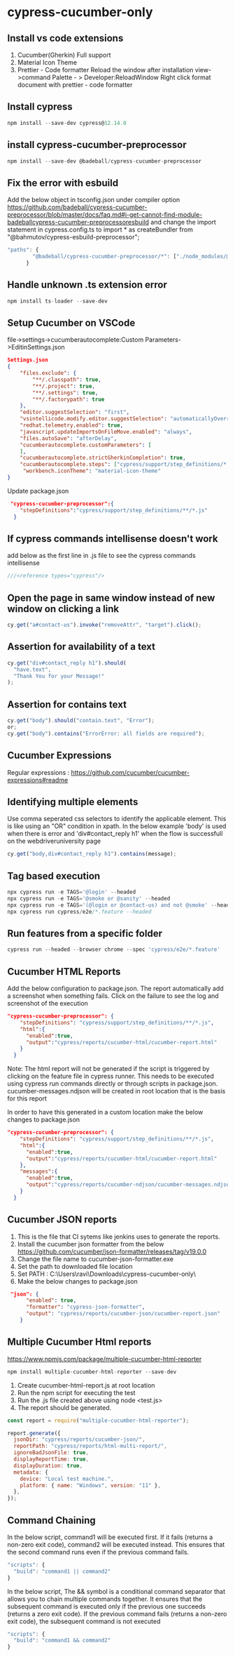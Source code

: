 # cypress-cucumber-only

## Install vs code extensions

1. Cucumber(Gherkin) Full support
2. Material Icon Theme
3. Prettier - Code formatter
   Reload the window after installation view->command Palette - > Developer:ReloadWindow
   Right click format document with prettier - code formatter

## Install cypress

```javascript
npm install --save-dev cypress@12.14.0
```

## install cypress-cucumber-preprocessor

```javascript
npm install --save-dev @badeball/cypress-cucumber-preprocessor
```

## Fix the error with esbuild

Add the below object in tsconfig.json under compiler option
<https://github.com/badeball/cypress-cucumber-preprocessor/blob/master/docs/faq.md#i-get-cannot-find-module-badeballcypress-cucumber-preprocessoresbuild> and change the import statement in cypress.config.ts to import \* as createBundler from "@bahmutov/cypress-esbuild-preprocessor";

```javascript
"paths": {
        "@badeball/cypress-cucumber-preprocessor/*": ["./node_modules/@badeball/cypress-cucumber-preprocessor/dist/subpath-entrypoints/*"]
      }
```

## Handle unknown .ts extension error

```javascript
npm install ts-loader --save-dev
```

## Setup Cucumber on VSCode

file->settings->cucumberautocomplete:Custom Parameters->EditinSettings.json

```json
Settings.json
{
    "files.exclude": {
        "**/.classpath": true,
        "**/.project": true,
        "**/.settings": true,
        "**/.factorypath": true
    },
    "editor.suggestSelection": "first",
    "vsintellicode.modify.editor.suggestSelection": "automaticallyOverrodeDefaultValue",
    "redhat.telemetry.enabled": true,
    "javascript.updateImportsOnFileMove.enabled": "always",
    "files.autoSave": "afterDelay",
    "cucumberautocomplete.customParameters": [
    ],
    "cucumberautocomplete.strictGherkinCompletion": true,
    "cucumberautocomplete.steps": ["cypress/support/step_definitions/*.js"],
     "workbench.iconTheme": "material-icon-theme"
}
```

Update package.json

```json
 "cypress-cucumber-preprocessor":{
    "stepDefinitions":"cypress/support/step_definitions/**/*.js"
  }
```

## If cypress commands intellisense doesn't work

add below as the first line in .js file to see the cypress commands intellisense

```javascript
///<reference types="cypress"/>
```

## Open the page in same window instead of new window on clicking a link

```javascript
cy.get("a#contact-us").invoke("removeAttr", "target").click();
```

## Assertion for availability of a text

```javascript
cy.get("div#contact_reply h1").should(
  "have.text",
  "Thank You for your Message!"
);
```

## Assertion for contains text

```javascript
cy.get("body").should("contain.text", "Error");
or;
cy.get("body").contains("ErrorError: all fields are required");
```

## Cucumber Expressions

Regular expressions : <https://github.com/cucumber/cucumber-expressions#readme>

## Identifying multiple elements

Use comma seperated css selectors to identify the applicable element. This is like using an "OR" condition in xpath. In the below example 'body' is used when there is error and 'div#contact_reply h1' when the flow is successfull on the webdriveruniversity page

```javascript
cy.get("body,div#contact_reply h1").contains(message);
```

## Tag based execution

```javascript
npx cypress run -e TAGS='@login' --headed
npx cypress run -e TAGS='@smoke or @sanity' --headed
npx cypress run -e TAGS='(@login or @contact-us) and not @smoke' --headed
npx cypress run cypress/e2e/*.feature --headed
```

## Run features from a specific folder

```javascript
cypress run --headed --browser chrome --spec 'cypress/e2e/*.feature'
```

## Cucumber HTML Reports

Add the below configuration to package.json. The report automatically add a screenshot when something fails. Click on the failure to see the log and screenshot of the execution

```json
"cypress-cucumber-preprocessor": {
    "stepDefinitions": "cypress/support/step_definitions/**/*.js",
    "html":{
      "enabled":true,
      "output":"cypress/reports/cucumber-html/cucumber-report.html"
    }
  }
```

Note: The html report will not be generated if the script is triggered by clicking on the feature file in cypress runner. This needs to be executed using cypress run commands directly or through scripts in package.json. cucumber-messages.ndjson will be created in root location that is the basis for this report

In order to have this generated in a custom location make the below changes to package.json

```json
"cypress-cucumber-preprocessor": {
    "stepDefinitions": "cypress/support/step_definitions/**/*.js",
    "html":{
      "enabled":true,
      "output":"cypress/reports/cucumber-html/cucumber-report.html"
    },
    "messages":{
      "enabled":true,
      "output":"cypress/reports/cucumber-ndjson/cucumber-messages.ndjson"
    }
  }
```

## Cucumber JSON reports

1. This is the file that CI sytems like jenkins uses to generate the reports.
2. Install the cucumber json formatter from the below <https://github.com/cucumber/json-formatter/releases/tag/v19.0.0>
3. Change the file name to cucumber-json-formatter.exe
4. Set the path to downloaded file location
5. Set PATH : C:\Users\ravi\Downloads\cypress-cucumber-only\
6. Make the below changes to package.json

```json
 "json": {
      "enabled": true,
      "formatter": "cypress-json-formatter",
      "output": "cypress/reports/cucumber-json/cucumber-report.json"
    }
```

## Multiple Cucumber Html reports

<https://www.npmjs.com/package/multiple-cucumber-html-reporter>

```javascript
npm install multiple-cucumber-html-reporter --save-dev
```

1. Create cucumber-html-report.js at root location
2. Run the npm script for executing the test
3. Run the .js file created above using node <test.js>
4. The report should be generated.

```javascript
const report = require("multiple-cucumber-html-reporter");

report.generate({
  jsonDir: "cypress/reports/cucumber-json/",
  reportPath: "cypress/reports/html-multi-report/",
  ignoreBadJsonFile: true,
  displayReportTime: true,
  displayDuration: true,
  metadata: {
    device: "Local test machine.",
    platform: { name: "Windows", version: "11" },
  },
});
```

## Command Chaining

In the below script, command1 will be executed first. If it fails (returns a non-zero exit code), command2 will be executed instead. This ensures that the second command runs even if the previous command fails.

```javascript
"scripts": {
  "build": "command1 || command2"
}
```

In the below script, The && symbol is a conditional command separator that allows you to chain multiple commands together. It ensures that the subsequent command is executed only if the previous one succeeds (returns a zero exit code). If the previous command fails (returns a non-zero exit code), the subsequent command is not executed

```javascript
"scripts": {
  "build": "command1 && command2"
}
```
